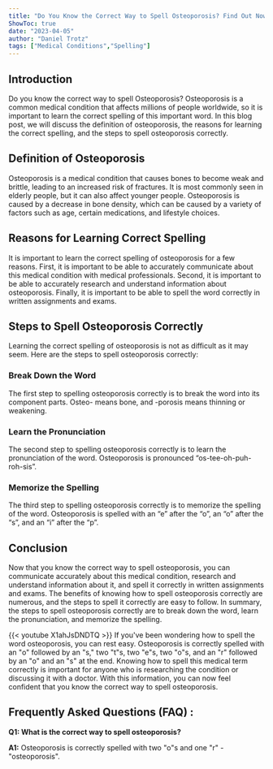 ```yaml
---
title: "Do You Know the Correct Way to Spell Osteoporosis? Find Out Now!"
ShowToc: true 
date: "2023-04-05"
author: "Daniel Trotz" 
tags: ["Medical Conditions","Spelling"]
---
```

## Introduction 
Do you know the correct way to spell Osteoporosis? Osteoporosis is a common medical condition that affects millions of people worldwide, so it is important to learn the correct spelling of this important word. In this blog post, we will discuss the definition of osteoporosis, the reasons for learning the correct spelling, and the steps to spell osteoporosis correctly.

## Definition of Osteoporosis
Osteoporosis is a medical condition that causes bones to become weak and brittle, leading to an increased risk of fractures. It is most commonly seen in elderly people, but it can also affect younger people. Osteoporosis is caused by a decrease in bone density, which can be caused by a variety of factors such as age, certain medications, and lifestyle choices. 

## Reasons for Learning Correct Spelling
It is important to learn the correct spelling of osteoporosis for a few reasons. First, it is important to be able to accurately communicate about this medical condition with medical professionals. Second, it is important to be able to accurately research and understand information about osteoporosis. Finally, it is important to be able to spell the word correctly in written assignments and exams. 

## Steps to Spell Osteoporosis Correctly
Learning the correct spelling of osteoporosis is not as difficult as it may seem. Here are the steps to spell osteoporosis correctly: 

### Break Down the Word
The first step to spelling osteoporosis correctly is to break the word into its component parts. Osteo- means bone, and -porosis means thinning or weakening. 

### Learn the Pronunciation
The second step to spelling osteoporosis correctly is to learn the pronunciation of the word. Osteoporosis is pronounced “os-tee-oh-puh-roh-sis”. 

### Memorize the Spelling
The third step to spelling osteoporosis correctly is to memorize the spelling of the word. Osteoporosis is spelled with an “e” after the “o”, an “o” after the “s”, and an “i” after the “p”. 

## Conclusion 
Now that you know the correct way to spell osteoporosis, you can communicate accurately about this medical condition, research and understand information about it, and spell it correctly in written assignments and exams. The benefits of knowing how to spell osteoporosis correctly are numerous, and the steps to spell it correctly are easy to follow. In summary, the steps to spell osteoporosis correctly are to break down the word, learn the pronunciation, and memorize the spelling.

{{< youtube X1ahJsDNDTQ >}} 
If you've been wondering how to spell the word osteoporosis, you can rest easy. Osteoporosis is correctly spelled with an "o" followed by an "s," two "t"s, two "e"s, two "o"s, and an "r" followed by an "o" and an "s" at the end. Knowing how to spell this medical term correctly is important for anyone who is researching the condition or discussing it with a doctor. With this information, you can now feel confident that you know the correct way to spell osteoporosis.

## Frequently Asked Questions (FAQ) :
**Q1: What is the correct way to spell osteoporosis?**

**A1:** Osteoporosis is correctly spelled with two "o"s and one "r" - "osteoporosis".





